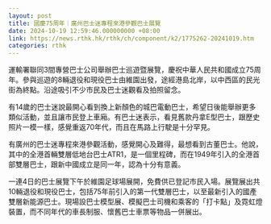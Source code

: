 ```yaml
---
layout: post
title: 國慶75周年｜廣州巴士迷專程來港參觀巴士展覽
date: 2024-10-19 12:59:46.000000000 +08:00
link: https://news.rthk.hk/rthk/ch/component/k2/1775262-20241019.htm
categories: rthk
---
```


運輸署聯同3間專營巴士公司舉辦巴士巡遊暨展覽，慶祝中華人民共和國成立75周年。參與巡遊的8輛退役和現役巴士由維園出發，途經港島北岸，以中西區的民光街為終點。沿途吸引不少市民及巴士迷觀看及拍照留念。

有14歲的巴士迷說最開心看到換上新顏色的城巴電動巴士，希望日後能舉辦更多類似活動，並且讓市民登上車廂。有巴士迷表示，看見舊款丹拿E型巴士，跟歷史照片一模一樣，感覺重返70年代，而且在馬路上行駛是十分罕見。

有廣州的巴士迷專程來港參觀活動，感覺開心及難得，最想看到古董巴士。他說，其中的全港首輛雙層低地台巴士ATR1，是一個里程碑，而在1949年引入的全港首部雙層巴士，跟新中國成立是同一年，認為十分有意義。

一連4日的巴士展覽下午於維園足球場展開，免費供已登記市民入場。展覽展出共10輛退役和現役巴士，包括75年前引入的第一代雙層巴士，以至最新引入的國產雙層新能源巴士。現場設巴士模型展、模擬巴士司機和乘客的「打卡點」及霓虹燈裝置，而不同年代的車長制服、懷舊巴士車票等物品一併展出。
